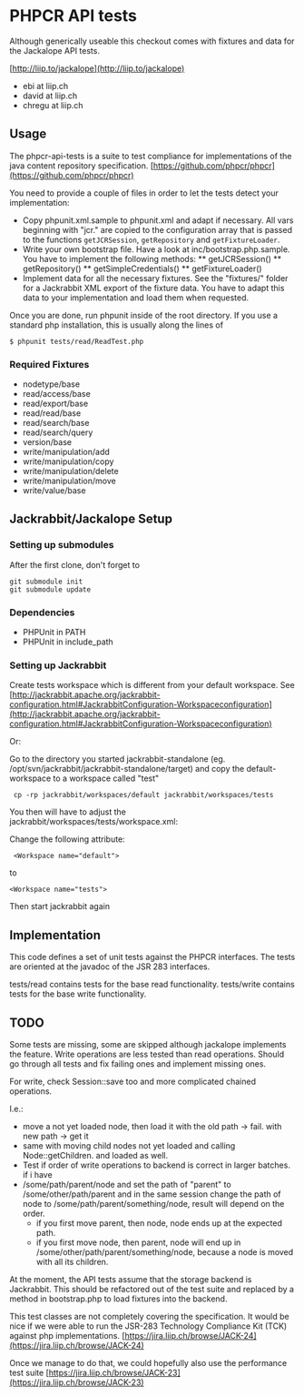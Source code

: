 # PHPCR API tests

Although generically useable this checkout comes with fixtures and data for the Jackalope API tests.

[http://liip.to/jackalope](http://liip.to/jackalope)

* ebi at liip.ch
* david at liip.ch
* chregu at liip.ch

## Usage

The phpcr-api-tests is a suite to test compliance for implementations of
the java content repository specification.
[https://github.com/phpcr/phpcr](https://github.com/phpcr/phpcr)

You need to provide a couple of files in order to let the tests detect your
implementation:

* Copy phpunit.xml.sample to phpunit.xml and adapt if necessary. All <php /> vars beginning
  with "jcr." are copied to the configuration array that is passed to the functions `getJCRSession`,
  `getRepository` and `getFixtureLoader`.
* Write your own bootstrap file. Have a look at inc/bootstrap.php.sample. You have to implement the following methods:
    ** getJCRSession()
    ** getRepository()
    ** getSimpleCredentials()
    ** getFixtureLoader()
* Implement data for all the necessary fixtures. See the "fixtures/" folder for a Jackrabbit XML export
  of the fixture data. You have to adapt this data to your implementation and load them when requested.

Once you are done, run phpunit inside of the root directory. If you use a
standard php installation, this is usually along the lines of

    $ phpunit tests/read/ReadTest.php

### Required Fixtures

* nodetype/base
* read/access/base
* read/export/base
* read/read/base
* read/search/base
* read/search/query
* version/base
* write/manipulation/add
* write/manipulation/copy
* write/manipulation/delete
* write/manipulation/move
* write/value/base

## Jackrabbit/Jackalope Setup

### Setting up submodules

After the first clone, don't forget to

    git submodule init
    git submodule update

### Dependencies

* PHPUnit in PATH
* PHPUnit in include_path

### Setting up Jackrabbit

Create tests workspace which is different from your default workspace.
See [http://jackrabbit.apache.org/jackrabbit-configuration.html#JackrabbitConfiguration-Workspaceconfiguration](http://jackrabbit.apache.org/jackrabbit-configuration.html#JackrabbitConfiguration-Workspaceconfiguration)

Or:

Go to the directory you started jackrabbit-standalone (eg. /opt/svn/jackrabbit/jackrabbit-standalone/target) and copy the default-workspace to a workspace called "test"

     cp -rp jackrabbit/workspaces/default jackrabbit/workspaces/tests

You then will have to adjust the jackrabbit/workspaces/tests/workspace.xml:

Change the following attribute:

     <Workspace name="default">
to 

    <Workspace name="tests">

Then start jackrabbit again


## Implementation

This code defines a set of unit tests against the PHPCR interfaces.
The tests are oriented at the javadoc of the JSR 283 interfaces.

tests/read contains tests for the base read functionality.
tests/write contains tests for the base write functionality.

## TODO
Some tests are missing, some are skipped although jackalope implements the 
feature.
Write operations are less tested than read operations. Should go through all
tests and fix failing ones and implement missing ones.

For write, check Session::save too and more complicated chained operations.

I.e.: 

 * move a not yet loaded node, then load it with the old path -> fail. with new path -> get it
 * same with moving child nodes not yet loaded and calling Node::getChildren. and loaded as well.
 * Test if order of write operations to backend is correct in larger batches. if i have
 * /some/path/parent/node and set the path of "parent" to /some/other/path/parent and in the same session change the path of node to /some/path/parent/something/node, result will depend on the order.
     * if you first move parent, then node, node ends up at the expected path.
     * if you first move node, then parent, node will end up in /some/other/path/parent/something/node, because a node is moved with all its children.



At the moment, the API tests assume that the storage backend is Jackrabbit.
This should be refactored out of the test suite and replaced by a method in
bootstrap.php to load fixtures into the backend.


This test classes are not completely covering the specification.
It would be nice if we were able to run the JSR-283 Technology Compliance
Kit (TCK) against php implementations.
[https://jira.liip.ch/browse/JACK-24](https://jira.liip.ch/browse/JACK-24)

Once we manage to do that, we could hopefully also use the performance test suite
[https://jira.liip.ch/browse/JACK-23](https://jira.liip.ch/browse/JACK-23)
